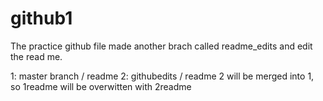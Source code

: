 # github1
The practice github file
made another brach called readme_edits and edit the read me.

1: master branch / readme
2: githubedits / readme
2 will be merged into 1, so 1readme will be overwitten with 2readme
